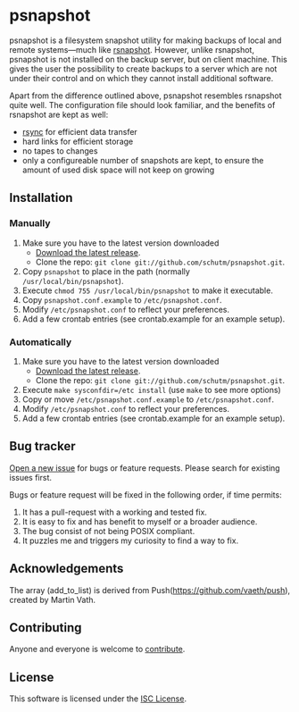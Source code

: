 ﻿psnapshot
=========
psnapshot is a filesystem snapshot utility for making backups of local
and remote systems—much like [rsnapshot](http://www.rsnapshot.org/).
However, unlike rsnapshot, psnapshot is not installed on the backup
server, but on client machine. This gives the user the possibility to
create backups to a server which are not under their control and on
which they cannot install additional software.

Apart from the difference outlined above, psnapshot resembles rsnapshot
quite well. The configuration file should look familiar, and the
benefits of rsnapshot are kept as well:
  * [rsync](http://rsync.samba.org) for efficient data transfer
  * hard links for efficient storage
  * no tapes to changes
  * only a configureable number of snapshots are kept, to ensure the
    amount of used disk space will not keep on growing


Installation
------------

### Manually ###
1. Make sure you have to the latest version downloaded
     * [Download the latest release](https://github.com/schutm/psnapshot/zipball/master).
     * Clone the repo:
       `git clone git://github.com/schutm/psnapshot.git`.
2. Copy `psnapshot` to place in the path (normally
   `/usr/local/bin/psnapshot`).
3. Execute `chmod 755 /usr/local/bin/psnapshot` to make it executable.
4. Copy `psnapshot.conf.example` to `/etc/psnapshot.conf`.
5. Modify `/etc/psnapshot.conf` to reflect your preferences.
6. Add a few crontab entries (see crontab.example for an example setup).

### Automatically ###
1. Make sure you have to the latest version downloaded
     * [Download the latest release](https://github.com/schutm/psnapshot/zipball/master).
     * Clone the repo:
       `git clone git://github.com/schutm/psnapshot.git`.
2. Execute `make sysconfdir=/etc install` (use `make` to see more options)
3. Copy or move `/etc/psnapshot.conf.example` to `/etc/psnapshot.conf`.
4. Modify `/etc/psnapshot.conf` to reflect your preferences.
5. Add a few crontab entries (see crontab.example for an example setup).


Bug tracker
-----------
[Open a new issue](https://github.com/schutm/psnapshot/issues) for bugs
or feature requests. Please search for existing issues first.

Bugs or feature request will be fixed in the following order, if time
permits:

1. It has a pull-request with a working and tested fix.
2. It is easy to fix and has benefit to myself or a broader audience.
3. The bug consist of not being POSIX compliant.
4. It puzzles me and triggers my curiosity to find a way to fix.


Acknowledgements
----------------
The array (add_to_list) is derived from Push(https://github.com/vaeth/push),
created by Martin Vath.


Contributing
------------
Anyone and everyone is welcome to [contribute](CONTRIBUTING.md).


License
-------
This software is licensed under the [ISC License](LICENSE).
